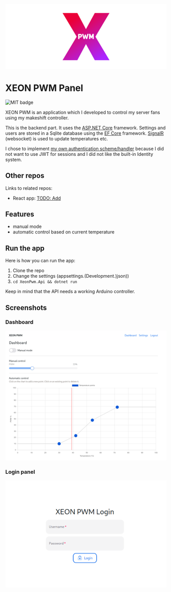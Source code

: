 ![Wide XEON PWM Logo](assets/biglogo.png)

# XEON PWM Panel
![MIT badge](https://img.shields.io/github/license/bonk-dev/xeonpwm?style=flat-square)

XEON PWM is an application which I developed to control my server fans using my makeshift controller.

This is the backend part. It uses the 
[ASP.NET Core](https://learn.microsoft.com/en-us/aspnet/core/introduction-to-aspnet-core) framework.
Settings and users are stored in a Sqlite
database using the [EF Core](https://learn.microsoft.com/en-us/ef/core/) framework.
[SignalR](https://learn.microsoft.com/en-us/aspnet/core/signalr/introduction) (websocket) 
is used to update temperatures etc. 

I chose to implement [my own authentication scheme/handler](XeonPwm.Api/Auth/TokenAuthHandler.cs) 
because I did not want to use JWT for sessions and I did not like the built-in Identity system.

## Other repos
Links to related repos:
- React app: [TODO: Add](about:blank)

## Features
- manual mode
- automatic control based on current temperature

## Run the app
Here is how you can run the app:
1. Clone the repo
2. Change the settings (appsettings.(Development.)json))
3. `cd XeonPwm.Api && dotnet run`

Keep in mind that the API needs a working Arduino controller.

## Screenshots

### Dashboard
![Dashboard](assets/dashboard.png)

### Login panel
![Login panel](assets/loginPanel.png)

